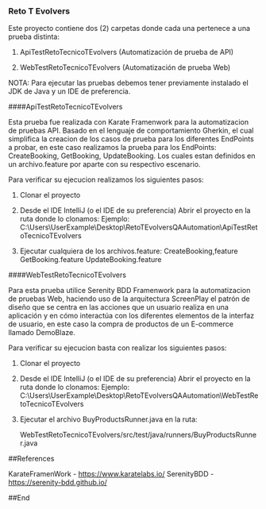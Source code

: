 ### Reto T Evolvers

Este proyecto contiene dos (2) carpetas donde cada una pertenece a una prueba distinta:
1. ApiTestRetoTecnicoTEvolvers (Automatización de prueba de API)

2. WebTestRetoTecnicoTEvolvers (Automatización de prueba Web)

NOTA: Para ejecutar las pruebas debemos tener previamente instalado el JDK de Java y un IDE de preferencia.

####ApiTestRetoTecnicoTEvolvers

Esta prueba fue realizada con Karate Framenwork para la automatizacion de pruebas API. Basado en el lenguaje de comportamiento Gherkin, el cual simplifica la creacion de los casos de prueba para los diferentes EndPoints a probar, en este caso realizamos la prueba para los EndPoints: CreateBooking, GetBooking, UpdateBooking. Los cuales estan definidos en un archivo.feature por aparte con su respectivo escenario.

Para verificar su ejecucion realizamos los siguientes pasos:
1. Clonar el proyecto
2.  Desde el IDE IntelliJ (o el IDE de su preferencia) Abrir el proyecto en la ruta donde lo clonamos:
Ejemplo: C:\Users\UserExample\Desktop\RetoTEvolversQAAutomation\ApiTestRetoTecnicoTEvolvers

3. Ejecutar cualquiera de los archivos.feature: 
		CreateBooking,feature
		GetBooking.feature
		UpdateBooking.feature


####WebTestRetoTecnicoTEvolvers

Para esta prueba utilice Serenity BDD Framenwork para la automatizacion de pruebas Web, haciendo uso de la arquitectura ScreenPlay el patrón de diseño que se centra en las acciones que un usuario realiza en una aplicación y en cómo interactúa con los diferentes elementos de la interfaz de usuario, en este caso la compra de productos de un E-commerce llamado DemoBlaze.

Para verificar su ejecucion basta con  realizar los siguientes pasos:

1. Clonar el proyecto
2.  Desde el IDE IntelliJ (o el IDE de su preferencia) Abrir el proyecto en la ruta donde lo clonamos:
Ejemplo: C:\Users\UserExample\Desktop\RetoTEvolversQAAutomation\WebTestRetoTecnicoTEvolvers

3. Ejecutar el archivo BuyProductsRunner.java en la ruta:

     WebTestRetoTecnicoTEvolvers/src/test/java/runners/BuyProductsRunner.java

##References

KarateFramenWork - https://www.karatelabs.io/
SerenityBDD - https://serenity-bdd.github.io/ 

##End
